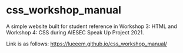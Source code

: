# css_workshop_manual

A simple website built for student reference in Workshop 3: HTML and Workshop 4: CSS during AIESEC Speak Up Project 2021.

Link is as follows:
https://lueeem.github.io/css_workshop_manual/
